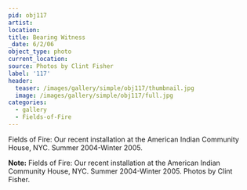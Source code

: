 ```yaml
---
pid: obj117
artist:
location:
title: Bearing Witness
_date: 6/2/06
object_type: photo
current_location:
source: Photos by Clint Fisher
label: '117'
header:
  teaser: /images/gallery/simple/obj117/thumbnail.jpg
  image: /images/gallery/simple/obj117/full.jpg
categories:
  - gallery
  - Fields-of-Fire  
---
```

Fields of Fire: Our recent installation at the American Indian Community House, NYC. Summer 2004-Winter 2005.

**Note:**
Fields of Fire: Our recent installation at the American Indian Community House, NYC. Summer 2004-Winter 2005. Photos by Clint Fisher.
